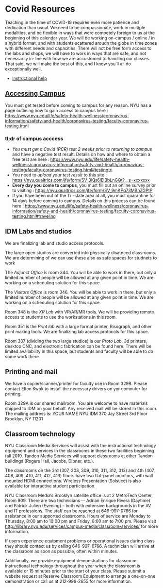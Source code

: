 # Covid Resources
Teaching in the time of COVID-19 requires even more patience and dedication than usual. We need to be compassionate, work in multiple modalities, and be flexible in ways that were competely foreign to us at the beginning of this calendar year. We will be working on-campus / online / in a hybrid format, and with students scattered aroudn the globe in time zones with different needs and capacities. There will not be free form access to the labs and shops, we will have to work in ways that are safe, and not necessarily in-line with how we are accustomed to handling our classes. That said, we will make the best of this, and I know you'll all do exceptionally well.

- [Instructional help](method_of_instruction.md)

## [Accessing Campus](IRL_Covid_reqs.md)
You must get tested before coming to campus for any reason. NYU has a page outlining how to gain access to campus here : https://www.nyu.edu/life/safety-health-wellness/coronavirus-information/safety-and-health/coronavirus-testing/faculty-coronavirus-testing.html

### tl;dr of campus acccess
- *You must get a Covid (PCR) test 2 weeks prior to returning to campus* and have a negative test result. Details on how and where to obtain a free test are here : https://www.nyu.edu/life/safety-health-wellness/coronavirus-information/safety-and-health/coronavirus-testing/faculty-coronavirus-testing.html#testingtri
- You need to *upload your test result* to this site : https://nyu.qualtrics.com/jfe/form/SV_3Kjs6lElBbLnGQt?__s=xxxxxxx
- **Every day you come to campus**, you must fill out an online survey prior to visiting : https://nyu.qualtrics.com/jfe/form/SV_9mKPq73MBnZGPtP
- If you have been out of the Tri-state area at all, you must quarantine for 14 days before coming to campus. Details on this process can be found here : https://www.nyu.edu/life/safety-health-wellness/coronavirus-information/safety-and-health/coronavirus-testing/faculty-coronavirus-testing.html#traveling

## IDM Labs and studios
We are finalizing lab and studio access protocols. 

The large open studios are converted into physically disatnced classrooms. We are determining of we can use these also as safe spaces for studnets to work 

The *Adjunct Office* is room 344. You will be able to work in there, but only a limited number of people will be allowed at any given point in time. We are working on a scheduling solution for this space.

The *Visitors Office* is room 346. You will be able to work in there, but only a limited number of people will be allowed at any given point in time. We are working on a scheduling solution for this space.

Room 348 is the *XR Lab* with VR/AR/MR tools. We will be providing remote access to students to use the workstations in this room.  

Room 351 is the *Print lab* with a large format printer, Risograph, and other print making tools. We are finalizing lab access protocols for this space.

Room 337 (dividing the two large studios) is our *Proto Lab*. 3d printers, desktop CNC, and electronic fabrication can be found here. There will be limited availability in this space, but students and faculty will be able to do some work there.

## Printing and mail
We have a copier/scanner/printer for faculty use in Room 329B. Please contact Elton Kwok to install the necessary drivers on yor comouter for printing.

Room 329A is our shared mailroom. You are welcome to have materials shipped to IDM on your behalf. Any received mail will be stored in this room. The mailing address is: 
YOUR NAME
NYU IDM
370 Jay Street 3rd Floor
Brooklyn, NY 11201

## Classroom technology
NYU Classroom Media Services will assist with the instructional technology equipment and services in the classrooms in these two facilities beginning fall 2019.  Tandon Media Services will support classrooms at other Tandon buildings (Rogers Hall, Jacobs, Dibner, etc.).

The classrooms on the 3rd (307, 308, 309, 310, 311, 312, 313) and 4th (407, 408, 409, 410, 411, 412, 413) floors have two flat-panel monitors, with wall mounted HDMI connections. Wireless Presentation (Solstice) is also available for interactive student participation.

NYU Classroom Media’s Brooklyn satellite office is at 2 MetroTech Center, Room 809. There are two technicians -- Adrian Enrique Rivera (Daytime) and Patrick Julien (Evening) – both with extensive backgrounds in the AV and IT professions. The staff can be reached at 646-997-0766 for assistance in our supported classrooms. Hours of service are Monday to Thursday, 8:00 am to 10:00 pm and Friday, 8:00 am to 7:00 pm. Please visit http://library.nyu.edu/services/campus-media/classroom-services/ for more information.

If users experience equipment problems or operational issues during class they should contact us by calling 646-997-0766. A technician will arrive at the classroom as soon as possible, often within minutes.

Additionally, we provide equipment demonstrations for classroom instructional technology throughout the year when the classroom is available or 15 minutes prior to the start of your class. Please submit a website request at Reserve Classroom Equipment to arrange a one-on-one demonstration or call us at 212-998-2655 for more information.
